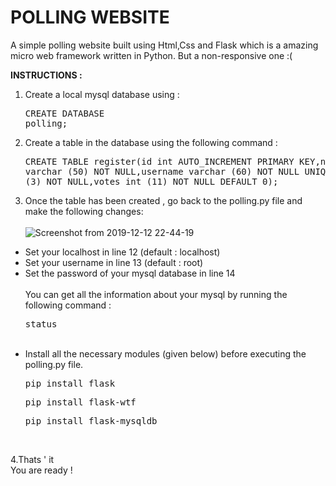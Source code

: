 # POLLING WEBSITE
A simple polling website built using Html,Css and Flask which is a amazing micro web framework written in Python.
But a non-responsive one :(

<strong>INSTRUCTIONS :</strong> 

1. Create a local mysql database using :<br><pre>CREATE DATABASE polling;</pre>
2. Create a table in the database using the following command : <br><pre>CREATE TABLE register(id int AUTO_INCREMENT PRIMARY KEY,name varchar (50) NOT NULL,username varchar (60) NOT NULL UNIQUE KEY,age int (3) NOT NULL,votes int (11) NOT NULL DEFAULT 0);</pre>
3. Once the table has been created , go back to the polling.py file and make the following changes: <br><br>![Screenshot from 2019-12-12 22-44-19](https://user-images.githubusercontent.com/53977614/70733807-0d2edf00-1d31-11ea-94eb-46f5d7f49c56.png)
<ul>
<li>Set your localhost in line 12 (default : localhost) </li>
<li>Set your username in line 13 (default : root) </li>
<li>Set the password of your mysql database in line 14 </li><br>
You can get all the information about your mysql by running the following command :
<pre>
status
</pre>
<br>
<li>Install all the necessary modules (given below) before executing the polling.py file.
<pre>
pip install flask
</pre>
<pre>
pip install flask-wtf
</pre>
<pre>
pip install flask-mysqldb
</pre>
</li>
</ul>
<br>

4.Thats ' it <br> 
You are ready ! 
